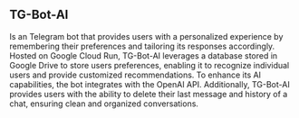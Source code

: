 ## TG-Bot-AI

Is an Telegram bot that provides users with a personalized experience by remembering their preferences and tailoring its responses accordingly. Hosted on Google Cloud Run, TG-Bot-AI leverages a database stored in Google Drive to store users preferences, enabling it to recognize individual users and provide customized recommendations. To enhance its AI capabilities, the bot integrates with the OpenAI API. Additionally, TG-Bot-AI provides users with the ability to delete their last message and history of a chat, ensuring clean and organized conversations.
